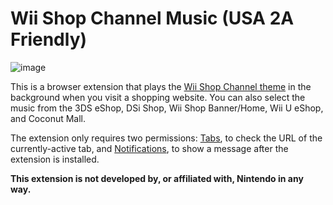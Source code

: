# Wii Shop Channel Music (USA 2A Friendly)

![image](https://user-images.githubusercontent.com/3879063/151822369-ac4b1ea6-4c32-4918-a866-4cdf80758e43.png)


This is a browser extension that plays the [Wii Shop Channel theme](https://www.youtube.com/watch?v=yyjUmv1gJEg) in the background when you visit a shopping website. You can also select the music from the 3DS eShop, DSi Shop, Wii Shop Banner/Home, Wii U eShop, and Coconut Mall.

The extension only requires two permissions: [Tabs](https://developer.mozilla.org/en-US/docs/Mozilla/Add-ons/WebExtensions/API/tabs), to check the URL of the currently-active tab, and [Notifications](https://developer.mozilla.org/en-US/docs/Mozilla/Add-ons/WebExtensions/user_interface/Notifications), to show a message after the extension is installed.

**This extension is not developed by, or affiliated with, Nintendo in any way.**

